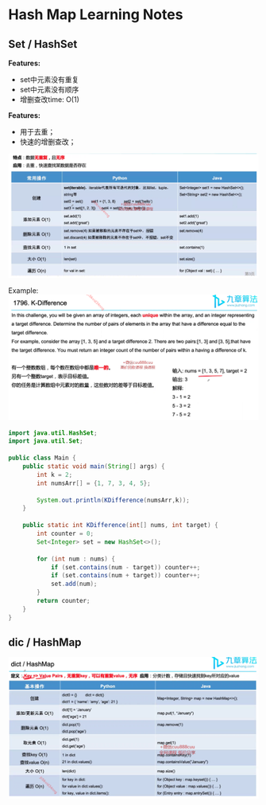 # Hash Map Learning Notes
## Set / HashSet

**Features:**
- set中元素没有重复
- set中元素没有顺序
- 增删查改time: O(1)

**Features:**
- 用于去重；
- 快速的增删查改；


![Alt text](./images/set.png)

Example: 
![Alt text](./images/set-1.png)

```java
import java.util.HashSet;
import java.util.Set;

public class Main {
    public static void main(String[] args) {
        int k = 2;
        int numsArr[] = {1, 7, 3, 4, 5};

        System.out.println(KDifference(numsArr,k));
    }

    public static int KDifference(int[] nums, int target) {
        int counter = 0;
        Set<Integer> set = new HashSet<>();

        for (int num : nums) {
            if (set.contains(num - target)) counter++;
            if (set.contains(num + target)) counter++;
            set.add(num);
        }
        return counter;
    }
}
```

## dic / HashMap
![Alt text](./images/hashmap.png)